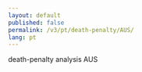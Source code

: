 ```yaml
---
layout: default
published: false
permalink: /v3/pt/death-penalty/AUS/
lang: pt
---
```


death-penalty analysis AUS
